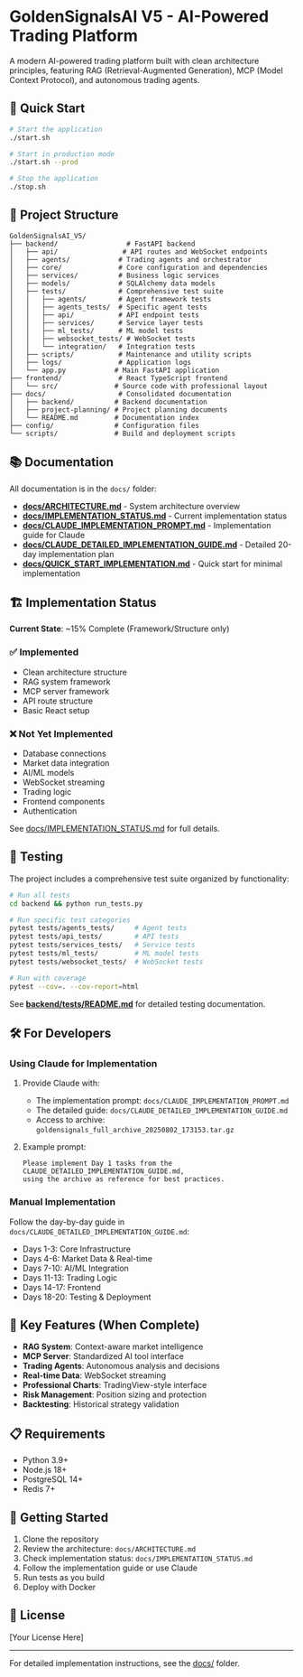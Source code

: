 # GoldenSignalsAI V5 - AI-Powered Trading Platform

A modern AI-powered trading platform built with clean architecture principles, featuring RAG (Retrieval-Augmented Generation), MCP (Model Context Protocol), and autonomous trading agents.

## 🚀 Quick Start

```bash
# Start the application
./start.sh

# Start in production mode
./start.sh --prod

# Stop the application
./stop.sh
```

## 📁 Project Structure

```
GoldenSignalsAI_V5/
├── backend/                 # FastAPI backend
│   ├── api/                # API routes and WebSocket endpoints
│   ├── agents/            # Trading agents and orchestrator
│   ├── core/              # Core configuration and dependencies
│   ├── services/          # Business logic services
│   ├── models/            # SQLAlchemy data models
│   ├── tests/             # Comprehensive test suite
│   │   ├── agents/        # Agent framework tests
│   │   ├── agents_tests/  # Specific agent tests
│   │   ├── api/           # API endpoint tests
│   │   ├── services/      # Service layer tests
│   │   ├── ml_tests/      # ML model tests
│   │   ├── websocket_tests/ # WebSocket tests
│   │   └── integration/   # Integration tests
│   ├── scripts/           # Maintenance and utility scripts
│   ├── logs/              # Application logs
│   └── app.py            # Main FastAPI application
├── frontend/              # React TypeScript frontend
│   └── src/              # Source code with professional layout
├── docs/                  # Consolidated documentation
│   ├── backend/          # Backend documentation
│   ├── project-planning/ # Project planning documents
│   └── README.md         # Documentation index
├── config/               # Configuration files
└── scripts/              # Build and deployment scripts
```

## 📚 Documentation

All documentation is in the `docs/` folder:

- **[docs/ARCHITECTURE.md](docs/ARCHITECTURE.md)** - System architecture overview
- **[docs/IMPLEMENTATION_STATUS.md](docs/IMPLEMENTATION_STATUS.md)** - Current implementation status
- **[docs/CLAUDE_IMPLEMENTATION_PROMPT.md](docs/CLAUDE_IMPLEMENTATION_PROMPT.md)** - Implementation guide for Claude
- **[docs/CLAUDE_DETAILED_IMPLEMENTATION_GUIDE.md](docs/CLAUDE_DETAILED_IMPLEMENTATION_GUIDE.md)** - Detailed 20-day implementation plan
- **[docs/QUICK_START_IMPLEMENTATION.md](docs/QUICK_START_IMPLEMENTATION.md)** - Quick start for minimal implementation

## 🏗️ Implementation Status

**Current State**: ~15% Complete (Framework/Structure only)

### ✅ Implemented
- Clean architecture structure
- RAG system framework
- MCP server framework
- API route structure
- Basic React setup

### ❌ Not Yet Implemented
- Database connections
- Market data integration
- AI/ML models
- WebSocket streaming
- Trading logic
- Frontend components
- Authentication

See [docs/IMPLEMENTATION_STATUS.md](docs/IMPLEMENTATION_STATUS.md) for full details.

## 🧪 Testing

The project includes a comprehensive test suite organized by functionality:

```bash
# Run all tests
cd backend && python run_tests.py

# Run specific test categories
pytest tests/agents_tests/     # Agent tests
pytest tests/api_tests/        # API tests
pytest tests/services_tests/   # Service tests
pytest tests/ml_tests/         # ML model tests
pytest tests/websocket_tests/  # WebSocket tests

# Run with coverage
pytest --cov=. --cov-report=html
```

See **[backend/tests/README.md](backend/tests/README.md)** for detailed testing documentation.

## 🛠️ For Developers

### Using Claude for Implementation

1. Provide Claude with:
   - The implementation prompt: `docs/CLAUDE_IMPLEMENTATION_PROMPT.md`
   - The detailed guide: `docs/CLAUDE_DETAILED_IMPLEMENTATION_GUIDE.md`
   - Access to archive: `goldensignals_full_archive_20250802_173153.tar.gz`

2. Example prompt:
   ```
   Please implement Day 1 tasks from the CLAUDE_DETAILED_IMPLEMENTATION_GUIDE.md,
   using the archive as reference for best practices.
   ```

### Manual Implementation

Follow the day-by-day guide in `docs/CLAUDE_DETAILED_IMPLEMENTATION_GUIDE.md`:
- Days 1-3: Core Infrastructure
- Days 4-6: Market Data & Real-time
- Days 7-10: AI/ML Integration
- Days 11-13: Trading Logic
- Days 14-17: Frontend
- Days 18-20: Testing & Deployment

## 🎯 Key Features (When Complete)

- **RAG System**: Context-aware market intelligence
- **MCP Server**: Standardized AI tool interface
- **Trading Agents**: Autonomous analysis and decisions
- **Real-time Data**: WebSocket streaming
- **Professional Charts**: TradingView-style interface
- **Risk Management**: Position sizing and protection
- **Backtesting**: Historical strategy validation

## 📋 Requirements

- Python 3.9+
- Node.js 18+
- PostgreSQL 14+
- Redis 7+

## 🚦 Getting Started

1. Clone the repository
2. Review the architecture: `docs/ARCHITECTURE.md`
3. Check implementation status: `docs/IMPLEMENTATION_STATUS.md`
4. Follow the implementation guide or use Claude
5. Run tests as you build
6. Deploy with Docker

## 📄 License

[Your License Here]

---

For detailed implementation instructions, see the [docs/](docs/) folder.
